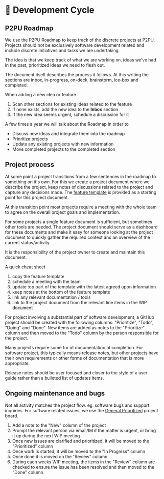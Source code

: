 # 💾 Development Cycle

## P2PU Roadmap

We use the [P2PU Roadmap](https://docs.google.com/document/d/1RHfv68siEVY2R1VpFtTjW74NkguQnbvaz-zJeACe8jg/edit#heading=h.24r3ta5yt4ac) to keep track of the discrete projects at P2PU. Projects should not be exclusively software development related and include discrete initiatives and tasks we are undertaking.

The idea is that we keep track of what we are working on, ideas we've had in the past, prioritized ideas we need to flesh out.

The document itself describes the process it follows. At this writing the sections are inbox, in-progress, on-deck, brainstorm, ice-box and completed.

When adding a new idea or feature

1. Scan other sections for existing ideas related to the feature
2. If none exists, add the new idea to the **Inbox** section
3. If the new idea seems urgent, schedule a discussion for it

A few times a year we will talk about the Roadmap in order to

* Discuss new ideas and integrate them into the roadmap
* Prioritize projects
* Update any existing projects with new information
* Move completed projects to the completed section

## Project process

At some point a project transitions from a few sentences in the roadmap to something on it's own. For this we create a project document where we describe the project, keep notes of discussions related to the project and capture any decisions made. The [feature template](https://docs.google.com/document/d/1h80V0Ff3K7Oj6C40OBsfcPrn2ZkcRvw\_wptRN8-Ci24/edit#heading=h.iet148uaoidu) is provided as a starting point for this project document.

At this transition point most projects require a meeting with the whole team to agree on the overall project goals and implementation.

For some projects a single feature document is sufficient, but sometimes other tools are needed. The project document should serve as a dashboard for these documents and make it easy for someone looking at the project document to quickly gather the required context and an overview of the current status/activity.

It is the responsibility of the project owner to create and maintain this document.

A quick cheat sheet

1. copy the feature template
2. schedule a meeting with the team
3. update top part of the template with the latest agreed upon information
4. keep notes at the bottom of the feature template
5. link any relevant documentation / tools
6. link to the project document from the relevant line items in the WIP document

For project involving a substantial part of software development, a GitHub project should be created with the following columns: "Prioritize", "Todo", "Doing" and "Done". New items are added as notes to the "Prioritize" column and then moved to the "Todo" column by the person responsible for the project.

Many projects require some for of documentation at completion. For software project, this typically means release notes, but other projects have their own requirements or other forms of documentation that is more appropriate.

Release notes should be user focused and closer to the style of a user guide rather than a bulleted list of updates items.

## Ongoing maintenance and bugs

Not all activity matches the project flow. eg. software bugs and support inquiries. For software related issues, we use the [General Prioritized](https://github.com/orgs/p2pu/projects/4) project board.

1. Add a note to the "New" column of the project
2. Prompt the relevant person via email/IM if the matter is urgent, or bring it up during the next WIP meeting
3. Once new issues are clarified and prioritized, it will be moved to the "Prioritized" column
4. Once work is started, it will be moved to the "In Progress" column
5. Once done it is moved on the "Review" column
6. During each weeks WIP meeting, the items in the "Review" column are checked to ensure the issue has been resolved and then moved to the "Done" column.
